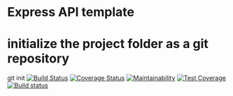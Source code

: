 # Express API template
# initialize the project folder as a git repository
git init
[![Build Status](https://app.travis-ci.com/TexEvans/express-api-template.svg?token=Jx6sZKKRbHtGJ8Qi5jas&branch=master)](https://app.travis-ci.com/TexEvans/express-api-template)
[![Coverage Status](https://coveralls.io/repos/github/TexEvans/express-api-template/badge.svg)](https://coveralls.io/github/TexEvans/express-api-template)
[![Maintainability](https://api.codeclimate.com/v1/badges/526e22a1991432973122/maintainability)](https://codeclimate.com/github/TexEvans/express-api-template/maintainability)
[![Test Coverage](https://api.codeclimate.com/v1/badges/526e22a1991432973122/test_coverage)](https://codeclimate.com/github/TexEvans/express-api-template/test_coverage)
[![Build status](https://ci.appveyor.com/api/projects/status/ew52k55a30w74hoe?svg=true)](https://ci.appveyor.com/project/TexEvans/express-api-template)
